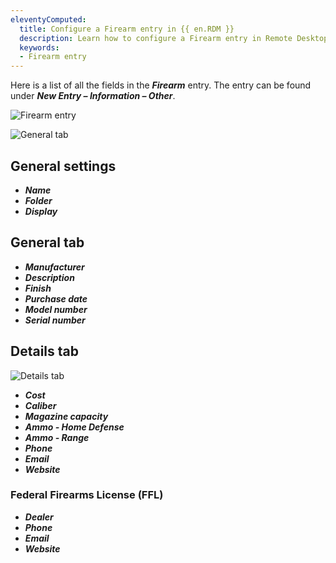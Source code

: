 ```yaml
---
eleventyComputed:
  title: Configure a Firearm entry in {{ en.RDM }}
  description: Learn how to configure a Firearm entry in Remote Desktop Manager
  keywords:
  - Firearm entry
---
```

Here is a list of all the fields in the ***Firearm*** entry. The entry can be found under ***New Entry – Information – Other***.

![Firearm entry](https://webdevolutions.blob.core.windows.net/docs/en/kb/KB6008.png)  

![General tab](https://webdevolutions.blob.core.windows.net/docs/en/kb/KB6009.png)
## General settings
* ***Name***
* ***Folder***
* ***Display***
## General tab  
* ***Manufacturer***
* ***Description***
* ***Finish***
* ***Purchase date***
* ***Model number***
* ***Serial number***

## Details tab
![Details tab](https://webdevolutions.blob.core.windows.net/docs/en/kb/KB6010.png)  
* ***Cost***
* ***Caliber***
* ***Magazine capacity***
* ***Ammo - Home Defense***
* ***Ammo - Range***
* ***Phone***
*  ***Email***
*  ***Website***
### Federal Firearms License (FFL)
* ***Dealer***
* ***Phone***
* ***Email***
* ***Website***